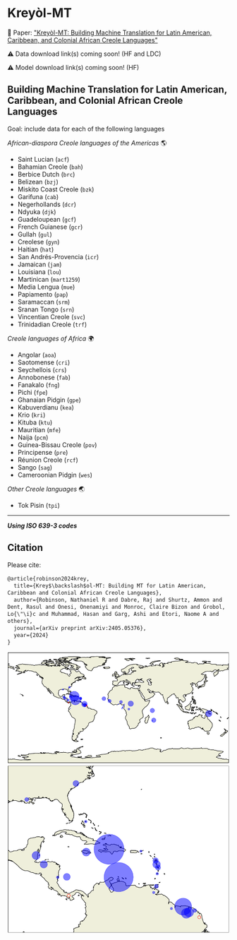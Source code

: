 # Kreyòl-MT

📄 Paper: ["Kreyòl-MT: Building Machine Translation for Latin American, Caribbean, and Colonial African Creole Languages"](https://arxiv.org/abs/2405.05376)

⚠️ Data download link(s) coming soon! (HF and LDC)

⚠️ Model download link(s) coming soon! (HF)

## Building Machine Translation for Latin American, Caribbean, and Colonial African Creole Languages

Goal: include data for each of the following languages

*African-diaspora Creole languages of the Americas* 🌎
 - Saint Lucian (`acf`)
 - Bahamian Creole (`bah`)
 - Berbice Dutch (`brc`)
 - Belizean (`bzj`)
 - Miskito Coast Creole (`bzk`)
 - Garifuna (`cab`)
 - Negerhollands (`dcr`)
 - Ndyuka (`djk`)
 - Guadeloupean (`gcf`)
 - French Guianese (`gcr`)
 - Gullah (`gul`)
 - Creolese (`gyn`)
 - Haitian (`hat`)
 - San Andrés-Provencia (`icr`)
 - Jamaican (`jam`)
 - Louisiana (`lou`)
 - Martinican (`mart1259`)
 - Media Lengua (`mue`)
 - Papiamento (`pap`)
 - Saramaccan (`srm`)
 - Sranan Tongo (`srn`)
 - Vincentian Creole (`svc`)
 - Trinidadian Creole (`trf`) 

*Creole languages of Africa* 🌍
 - Angolar (`aoa`)
 - Saotomense (`cri`)
 - Seychellois (`crs`)
 - Annobonese (`fab`)
 - Fanakalo (`fng`)
 - Pichi (`fpe`)
 - Ghanaian Pidgin (`gpe`)
 - Kabuverdianu (`kea`)
 - Krio (`kri`)
 - Kituba (`ktu`)
 - Mauritian (`mfe`)
 - Naija (`pcm`)
 - Guinea-Bissau Creole (`pov`)
 - Principense (`pre`)
 - Réunion Creole (`rcf`)
 - Sango (`sag`)
 - Cameroonian Pidgin (`wes`)

*Other Creole languages* 🌏
 - Tok Pisin (`tpi`)

---

**_Using ISO 639-3 codes_**

## Citation

Please cite:

```
@article{robinson2024krey,
  title={Krey$\backslash$ol-MT: Building MT for Latin American, Caribbean and Colonial African Creole Languages},
  author={Robinson, Nathaniel R and Dabre, Raj and Shurtz, Ammon and Dent, Rasul and Onesi, Onenamiyi and Monroc, Claire Bizon and Grobol, Lo{\"\i}c and Muhammad, Hasan and Garg, Ashi and Etori, Naome A and others},
  journal={arXiv preprint arXiv:2405.05376},
  year={2024}
}
```

![world_map](./world_map.png)
![latin america map](./la_map.png)

